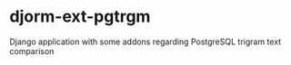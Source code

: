 djorm-ext-pgtrgm
================

Django application with some addons regarding PostgreSQL trigram text comparison
